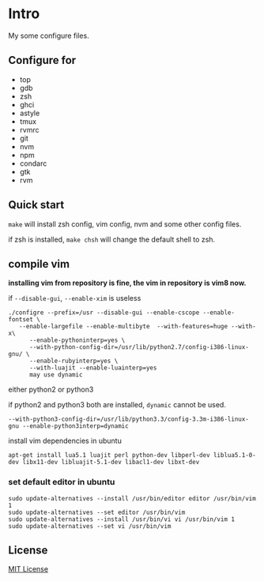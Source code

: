 # Intro

My some configure files.

## Configure for

* top
* gdb
* zsh
* ghci
* astyle
* tmux
* rvmrc
* git
* nvm
* npm
* condarc
* gtk
* rvm

## Quick start

`make` will install zsh config, vim config, nvm and some other config files.

if zsh is installed, `make chsh` will change the default shell to zsh.

## compile vim

**installing vim from repository is fine, the vim in repository is vim8 now.**

if `--disable-gui`, `--enable-xim` is useless

```shell
./configre --prefix=/usr --disable-gui --enable-cscope --enable-fontset \
   --enable-largefile --enable-multibyte  --with-features=huge --with-x\
      --enable-pythoninterp=yes \
      --with-python-config-dir=/usr/lib/python2.7/config-i386-linux-gnu/ \
      --enable-rubyinterp=yes \
      --with-luajit --enable-luainterp=yes
      may use dynamic
```

either python2 or python3

if python2 and python3 both are installed, `dynamic` cannot be used.

```shell
--with-python3-config-dir=/usr/lib/python3.3/config-3.3m-i386-linux-gnu --enable-python3interp=dynamic
```

install vim dependencies in ubuntu

```shell
apt-get install lua5.1 luajit perl python-dev libperl-dev liblua5.1-0-dev libx11-dev libluajit-5.1-dev libacl1-dev libxt-dev
```

### set default editor in ubuntu

```shell
sudo update-alternatives --install /usr/bin/editor editor /usr/bin/vim 1
sudo update-alternatives --set editor /usr/bin/vim
sudo update-alternatives --install /usr/bin/vi vi /usr/bin/vim 1
sudo update-alternatives --set vi /usr/bin/vim
```

## License

[MIT License](http://opensource.org/licenses/MIT)
